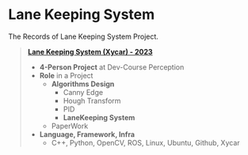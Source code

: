 # Lane Keeping System
The Records of Lane Keeping System Project.

> ****<a href = https://www.notion.so/Offline-Xycar-Drive-b395e5a9a12b4458b6e1705aa91a4116>Lane Keeping System (Xycar) - 2023</a>****
> 
> - **4-Person Project** at Dev-Course Perception
> - **Role** in a Project
>     - **Algorithms Design**
>         - Canny Edge
>         - Hough Transform
>         - PID
>         - **LaneKeeping System**
>     - PaperWork
> - **Language, Framework, Infra**
>     - C++, Python, OpenCV, ROS, Linux, Ubuntu, Github, Xycar
